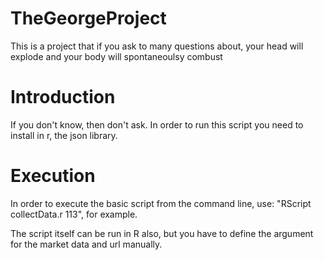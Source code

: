 TheGeorgeProject
================

This is a project that if you ask to many questions about, your head will explode and your body will spontaneoulsy combust


Introduction
============

If you don't know, then don't ask.  In order to run this script you need to install in r, the json library.  


Execution
=========

In order to execute the basic script from the command line, use: "RScript collectData.r 113", for example.

The script itself can be run in R also, but you have to define the argument for the market data and url manually.


